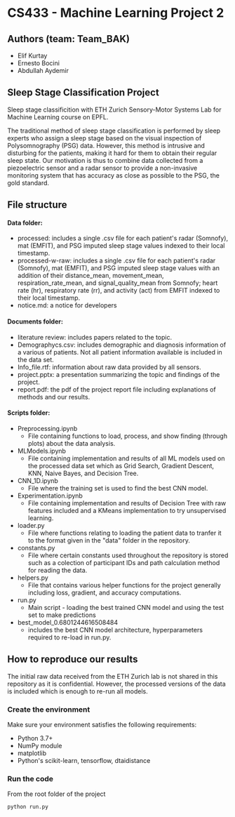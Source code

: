 # CS433 - Machine Learning Project 2

## Authors (team: Team_BAK)
- Elif Kurtay
- Ernesto Bocini
- Abdullah Aydemir

## Sleep Stage Classification Project

Sleep stage classificition with ETH Zurich Sensory-Motor Systems Lab for Machine Learning course on EPFL.

The traditional method of sleep stage classification is performed by sleep experts who assign a sleep stage based on the visual inspection of Polysomnography (PSG) data. However, this method is intrusive and disturbing for the patients, making it hard for them to obtain their regular sleep state. Our motivation is thus to combine data collected from a piezoelectric sensor and a radar sensor to provide a non-invasive monitoring system that has accuracy as close as possible to the PSG, the gold standard. 

## File structure
#### Data folder:
- processed: includes a single .csv file for each patient's radar (Somnofy), mat (EMFIT), and PSG imputed sleep stage values indexed to their local timestamp.
- processed-w-raw: includes a single .csv file for each patient's radar (Somnofy), mat (EMFIT), and PSG imputed sleep stage values with an addition of their distance_mean, movement_mean, respiration_rate_mean, and signal_quality_mean from Somnofy; heart rate (hr), respiratory rate (rr), and activity (act) from EMFIT indexed to their local timestamp.
- notice.md: a notice for developers

#### Documents folder:
- literature review: includes papers related to the topic.
- Demographycs.csv: includes demographic and diagnosis information of a various of patients. Not all patient information available is included in the data set.
- Info_file.rtf: information about raw data provided by all sensors.
- project.pptx: a presentation summarizing the topic and findings of the project.
- report.pdf: the pdf of the project report file including explanations of methods and our results.

#### Scripts folder:
- Preprocessing.ipynb
  - File containing functions to load, process, and show finding (through plots) about the data analysis.
- MLModels.ipynb
  - File containing implementation and results of all ML models used on the processed data set which as Grid Search, Gradient Descent, KNN, Naive Bayes, and Decision Tree.
- CNN_1D.ipynb
  - File where the training set is used to find the best CNN model. 
- Experimentation.ipynb
  - File containing implementation and results of Decision Tree with raw features included and a KMeans implementation to try unsupervised learning.
- loader.py
  - File where functions relating to loading the patient data to tranfer it to the format given in the "data" folder in the repository.
- constants.py
  - File where certain constants used throughout the repository is stored such as a colection of participant IDs and path calculation method for reading the data.
- helpers.py
  - File that contains various helper functions for the project generally including loss, gradient, and accuracy computations.
- run.py
  - Main script - loading the best trained CNN model and using the test set to make predictions
- best_model_0.6801244616508484
  - includes the best CNN model architecture, hyperparameters required to re-load in run.py.

## How to reproduce our results
The initial raw data received from the ETH Zurich lab is not shared in this repository as it is confidential. However, the processed versions of the data is included which is enough to re-run all models.

### Create the environment
Make sure your environment satisfies the following requirements:
- Python 3.7+
- NumPy module 
- matplotlib
- Python's scikit-learn, tensorflow, dtaidistance

### Run the code
From the root folder of the project

```shell
python run.py
```
